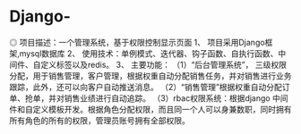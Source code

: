 # Django-
◎	项目描述：一个管理系统，基于权限控制显示页面
   1、	项目采用Django框架,mysql数据库
   2、	使用技术：单例模式、迭代器、钩子函数、自执行函数、中间件、自定义标签以及redis。
   3、	主要功能：
（1）“后台管理系统”， 三级权限分配，用于销售管理，客户管理，根据权重自动分配销售任务，并对销售进行业务跟踪，此外，还可以向客户自动推送消息。
（2）“销售管理”根据权重自动分配订单、抢单，并对销售业绩进行自动追踪。
（3）rbac权限系统：根据django 中间件和自定义模板开发。根据角色分配权限，而且同一个人可以身兼数职，同时拥有所有角色的所有的权限，管理员账号拥有全部权限。
